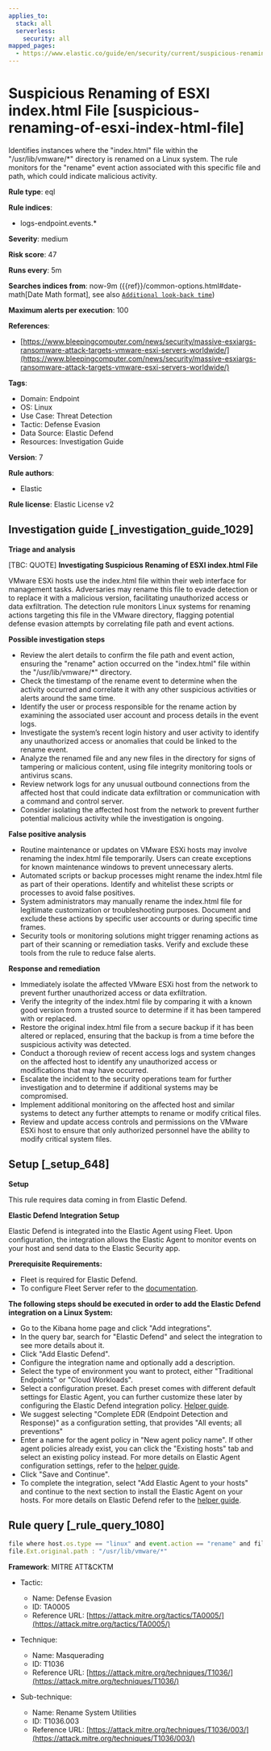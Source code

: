 ```yaml
---
applies_to:
  stack: all
  serverless:
    security: all
mapped_pages:
  - https://www.elastic.co/guide/en/security/current/suspicious-renaming-of-esxi-index-html-file.html
---
```


# Suspicious Renaming of ESXI index.html File [suspicious-renaming-of-esxi-index-html-file]

Identifies instances where the "index.html" file within the "/usr/lib/vmware/*" directory is renamed on a Linux system. The rule monitors for the "rename" event action associated with this specific file and path, which could indicate malicious activity.

**Rule type**: eql

**Rule indices**:

* logs-endpoint.events.*

**Severity**: medium

**Risk score**: 47

**Runs every**: 5m

**Searches indices from**: now-9m ({{ref}}/common-options.html#date-math[Date Math format], see also [`Additional look-back time`](docs-content://solutions/security/detect-and-alert/create-detection-rule.md#rule-schedule))

**Maximum alerts per execution**: 100

**References**:

* [https://www.bleepingcomputer.com/news/security/massive-esxiargs-ransomware-attack-targets-vmware-esxi-servers-worldwide/](https://www.bleepingcomputer.com/news/security/massive-esxiargs-ransomware-attack-targets-vmware-esxi-servers-worldwide/)

**Tags**:

* Domain: Endpoint
* OS: Linux
* Use Case: Threat Detection
* Tactic: Defense Evasion
* Data Source: Elastic Defend
* Resources: Investigation Guide

**Version**: 7

**Rule authors**:

* Elastic

**Rule license**: Elastic License v2

## Investigation guide [_investigation_guide_1029]

**Triage and analysis**

[TBC: QUOTE]
**Investigating Suspicious Renaming of ESXI index.html File**

VMware ESXi hosts use the index.html file within their web interface for management tasks. Adversaries may rename this file to evade detection or to replace it with a malicious version, facilitating unauthorized access or data exfiltration. The detection rule monitors Linux systems for renaming actions targeting this file in the VMware directory, flagging potential defense evasion attempts by correlating file path and event actions.

**Possible investigation steps**

* Review the alert details to confirm the file path and event action, ensuring the "rename" action occurred on the "index.html" file within the "/usr/lib/vmware/*" directory.
* Check the timestamp of the rename event to determine when the activity occurred and correlate it with any other suspicious activities or alerts around the same time.
* Identify the user or process responsible for the rename action by examining the associated user account and process details in the event logs.
* Investigate the system’s recent login history and user activity to identify any unauthorized access or anomalies that could be linked to the rename event.
* Analyze the renamed file and any new files in the directory for signs of tampering or malicious content, using file integrity monitoring tools or antivirus scans.
* Review network logs for any unusual outbound connections from the affected host that could indicate data exfiltration or communication with a command and control server.
* Consider isolating the affected host from the network to prevent further potential malicious activity while the investigation is ongoing.

**False positive analysis**

* Routine maintenance or updates on VMware ESXi hosts may involve renaming the index.html file temporarily. Users can create exceptions for known maintenance windows to prevent unnecessary alerts.
* Automated scripts or backup processes might rename the index.html file as part of their operations. Identify and whitelist these scripts or processes to avoid false positives.
* System administrators may manually rename the index.html file for legitimate customization or troubleshooting purposes. Document and exclude these actions by specific user accounts or during specific time frames.
* Security tools or monitoring solutions might trigger renaming actions as part of their scanning or remediation tasks. Verify and exclude these tools from the rule to reduce false alerts.

**Response and remediation**

* Immediately isolate the affected VMware ESXi host from the network to prevent further unauthorized access or data exfiltration.
* Verify the integrity of the index.html file by comparing it with a known good version from a trusted source to determine if it has been tampered with or replaced.
* Restore the original index.html file from a secure backup if it has been altered or replaced, ensuring that the backup is from a time before the suspicious activity was detected.
* Conduct a thorough review of recent access logs and system changes on the affected host to identify any unauthorized access or modifications that may have occurred.
* Escalate the incident to the security operations team for further investigation and to determine if additional systems may be compromised.
* Implement additional monitoring on the affected host and similar systems to detect any further attempts to rename or modify critical files.
* Review and update access controls and permissions on the VMware ESXi host to ensure that only authorized personnel have the ability to modify critical system files.


## Setup [_setup_648]

**Setup**

This rule requires data coming in from Elastic Defend.

**Elastic Defend Integration Setup**

Elastic Defend is integrated into the Elastic Agent using Fleet. Upon configuration, the integration allows the Elastic Agent to monitor events on your host and send data to the Elastic Security app.

**Prerequisite Requirements:**

* Fleet is required for Elastic Defend.
* To configure Fleet Server refer to the [documentation](docs-content://reference/ingestion-tools/fleet/fleet-server.md).

**The following steps should be executed in order to add the Elastic Defend integration on a Linux System:**

* Go to the Kibana home page and click "Add integrations".
* In the query bar, search for "Elastic Defend" and select the integration to see more details about it.
* Click "Add Elastic Defend".
* Configure the integration name and optionally add a description.
* Select the type of environment you want to protect, either "Traditional Endpoints" or "Cloud Workloads".
* Select a configuration preset. Each preset comes with different default settings for Elastic Agent, you can further customize these later by configuring the Elastic Defend integration policy. [Helper guide](docs-content://solutions/security/configure-elastic-defend/configure-an-integration-policy-for-elastic-defend.md).
* We suggest selecting "Complete EDR (Endpoint Detection and Response)" as a configuration setting, that provides "All events; all preventions"
* Enter a name for the agent policy in "New agent policy name". If other agent policies already exist, you can click the "Existing hosts" tab and select an existing policy instead. For more details on Elastic Agent configuration settings, refer to the [helper guide](docs-content://reference/ingestion-tools/fleet/agent-policy.md).
* Click "Save and Continue".
* To complete the integration, select "Add Elastic Agent to your hosts" and continue to the next section to install the Elastic Agent on your hosts. For more details on Elastic Defend refer to the [helper guide](docs-content://solutions/security/configure-elastic-defend/install-elastic-defend.md).


## Rule query [_rule_query_1080]

```js
file where host.os.type == "linux" and event.action == "rename" and file.name : "index.html" and
file.Ext.original.path : "/usr/lib/vmware/*"
```

**Framework**: MITRE ATT&CKTM

* Tactic:

    * Name: Defense Evasion
    * ID: TA0005
    * Reference URL: [https://attack.mitre.org/tactics/TA0005/](https://attack.mitre.org/tactics/TA0005/)

* Technique:

    * Name: Masquerading
    * ID: T1036
    * Reference URL: [https://attack.mitre.org/techniques/T1036/](https://attack.mitre.org/techniques/T1036/)

* Sub-technique:

    * Name: Rename System Utilities
    * ID: T1036.003
    * Reference URL: [https://attack.mitre.org/techniques/T1036/003/](https://attack.mitre.org/techniques/T1036/003/)



